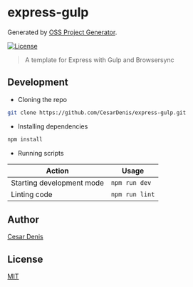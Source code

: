 # express-gulp

Generated by [OSS Project Generator](http://bit.ly/generator-oss-project).

[![License][license-badge]][license-url]

> A template for Express with Gulp and Browsersync

## Development

* Cloning the repo

```bash
git clone https://github.com/CesarDenis/express-gulp.git
```

* Installing dependencies

```bash
npm install
```

* Running scripts

| Action                    | Usage          |
| ------------------------- | -------------- |
| Starting development mode | `npm run dev`  |
| Linting code              | `npm run lint` |

## Author

[Cesar Denis](https://twitter.com/CesarDenis)

## License

[MIT](https://github.com/CesarDenis/express-gulp/blob/master/LICENSE)

[license-badge]: https://img.shields.io/github/license/CesarDenis/express-gulp.svg
[license-url]: https://opensource.org/licenses/MIT
